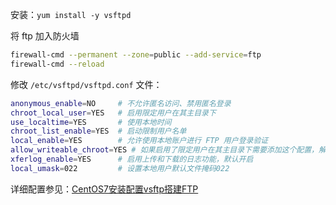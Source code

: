  安装：`yum install -y vsftpd`

将 ftp 加入防火墙

```bash
firewall-cmd --permanent --zone=public --add-service=ftp
firewall-cmd --reload
```

修改 `/etc/vsftpd/vsftpd.conf` 文件：

```bash
anonymous_enable=NO		# 不允许匿名访问、禁用匿名登录
chroot_local_user=YES	# 启用限定用户在其主目录下
use_localtime=YES		# 使用本地时间
chroot_list_enable=YES	# 启动限制用户名单
local_enable=YES		# 允许使用本地账户进行 FTP 用户登录验证
allow_writeable_chroot=YES # 如果启用了限定用户在其主目录下需要添加这个配置，解决报错 500 OOPS：vsftpd: refusing to run with writable root inside chroot()
xferlog_enable=YES		# 启用上传和下载的日志功能，默认开启
local_umask=022			# 设置本地用户默认文件掩码022
```

详细配置参见：[CentOS7安装配置vsftp搭建FTP](https://segmentfault.com/a/1190000008161400)


